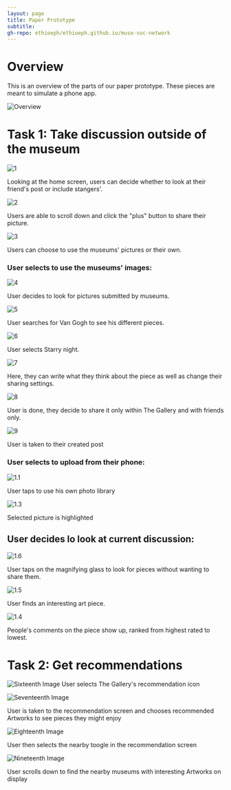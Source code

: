 ```yaml
---
layout: page
title: Paper Prototype
subtitle: 
gh-repo: ethioeph/ethioeph.github.io/muse-soc-network
---
```

# Overview
This is an overview of the parts of our paper prototype. These pieces are meant to simulate a phone app.

![Overview](/muse-soc-network/img/overview.jpg)

# Task 1: Take discussion outside of the museum
![1](/img/prototype_task_1/1.jpg)

Looking at the home screen, users can decide whether to look at their friend's post or include stangers'.

![2](/img/prototype_task_1/2.jpg)

Users are able to scroll down and click the "plus" button to share their picture.

![3](/img/prototype_task_1/3.jpg)

Users can choose to use the museums' pictures or their own.

### User selects to use the museums' images:

![4](/img/prototype_task_1/4.jpg)

User decides to look for pictures submitted by museums.

![5](/img/prototype_task_1/5.jpg)

User searches for Van Gogh to see his different pieces.

![6](/img/prototype_task_1/6.jpg)

User selects Starry night.

![7](/img/prototype_task_1/7.jpg)

Here, they can write what they think about the piece as well as change their sharing settings.

![8](/img/prototype_task_1/8.jpg)

User is done, they decide to share it only within The Gallery and with friends only.

![9](/img/prototype_task_1/9.jpg)

User is taken to their created post

### User selects to upload from their phone:

![1.1](/img/prototype_task_1/1.1.jpg)

User taps to use his own photo library

![1.3](/img/prototype_task_1/1.3.jpg)

Selected picture is highlighted

## User decides lo look at current discussion:

![1.6](/img/prototype_task_1/1.6.jpg)

User taps on the magnifying glass to look for pieces without wanting to share them.

![1.5](/img/prototype_task_1/1.5.jpg)

User finds an interesting art piece.

![1.4](/img/prototype_task_1/1.4.jpg)

People's comments on the piece show up, ranked from highest rated to lowest.

# Task 2: Get recommendations

![Sixteenth Image](/img/IMG_20181029_175938.jpg)
User selects The Gallery's recommendation icon

![Seventeenth Image](/img/IMG_20181029_180001.jpg)

User is taken to the recommendation screen and chooses recommended Artworks to see pieces they might enjoy

![Eighteenth Image](/img/IMG_20181029_180049.jpg)

User then selects the nearby toogle in the recommendation screen

![Nineteenth Image](/img/IMG_20181029_180103.jpg)

User scrolls down to find the nearby museums with interesting Artworks on display

